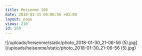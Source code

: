 ```yaml
---
title: Heisenme 169
date: 2018-01-31 00:06:56 +03:00
layout: page
views: 210
id: 169
---
```


![/uploads/heisenme/static/photo_2018-01-30_21-06-56 (5).jpg](/uploads/heisenme/static/photo_2018-01-30_21-06-56 (5).jpg)
